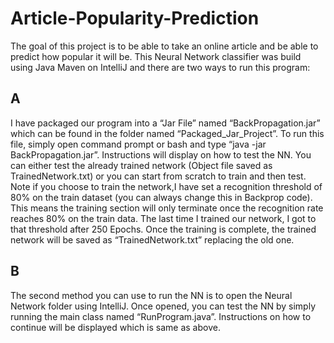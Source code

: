 # Article-Popularity-Prediction
The goal of this project is to be able to take an online article and be able to predict how popular it will be.
This Neural Network classifier was build using Java Maven on IntelliJ and  there are two ways to run this program:
## A
I have packaged our program into a “Jar File” named “BackPropagation.jar” which can be found in the folder named “Packaged_Jar_Project”. 
To run this file, simply open command prompt or bash and type “java -jar BackPropagation.jar”. Instructions will display on how to test the NN.
You can either test the already trained network (Object file saved as TrainedNetwork.txt) or you can start from scratch to train and then test. 
Note if you choose to train the network,I have set a recognition threshold of 80% on the train dataset (you can always change this in Backprop code). 
This means the training section will only terminate once the recognition rate reaches 80% on the train data. The last time I trained our network, I got to that threshold after 250 Epochs. 
Once the training is complete, the trained network will be saved as “TrainedNetwork.txt” replacing the old one.
## B
The second method you can use to run the NN is to open the Neural Network folder using IntelliJ. Once opened, you can test the NN by simply running the main class named “RunProgram.java”. 
Instructions on how to continue will be displayed which is same as above.
